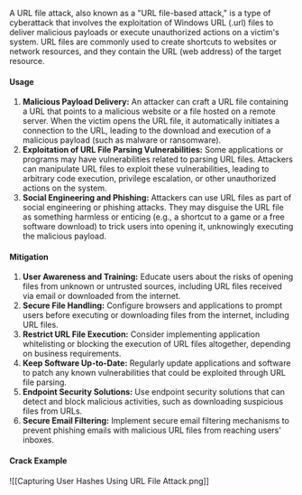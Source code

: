A URL file attack, also known as a "URL file-based attack," is a type of cyberattack that involves the exploitation of Windows URL (.url) files to deliver malicious payloads or execute unauthorized actions on a victim's system. URL files are commonly used to create shortcuts to websites or network resources, and they contain the URL (web address) of the target resource.

#### Usage
1. **Malicious Payload Delivery:** An attacker can craft a URL file containing a URL that points to a malicious website or a file hosted on a remote server. When the victim opens the URL file, it automatically initiates a connection to the URL, leading to the download and execution of a malicious payload (such as malware or ransomware).
2. **Exploitation of URL File Parsing Vulnerabilities:** Some applications or programs may have vulnerabilities related to parsing URL files. Attackers can manipulate URL files to exploit these vulnerabilities, leading to arbitrary code execution, privilege escalation, or other unauthorized actions on the system.
3. **Social Engineering and Phishing:** Attackers can use URL files as part of social engineering or phishing attacks. They may disguise the URL file as something harmless or enticing (e.g., a shortcut to a game or a free software download) to trick users into opening it, unknowingly executing the malicious payload.

#### Mitigation
1. **User Awareness and Training:** Educate users about the risks of opening files from unknown or untrusted sources, including URL files received via email or downloaded from the internet.
2. **Secure File Handling:** Configure browsers and applications to prompt users before executing or downloading files from the internet, including URL files.
3. **Restrict URL File Execution:** Consider implementing application whitelisting or blocking the execution of URL files altogether, depending on business requirements.
4. **Keep Software Up-to-Date:** Regularly update applications and software to patch any known vulnerabilities that could be exploited through URL file parsing.
5. **Endpoint Security Solutions:** Use endpoint security solutions that can detect and block malicious activities, such as downloading suspicious files from URLs.
6. **Secure Email Filtering:** Implement secure email filtering mechanisms to prevent phishing emails with malicious URL files from reaching users' inboxes.

#### Crack Example
![[Capturing User Hashes Using URL File Attack.png]]
